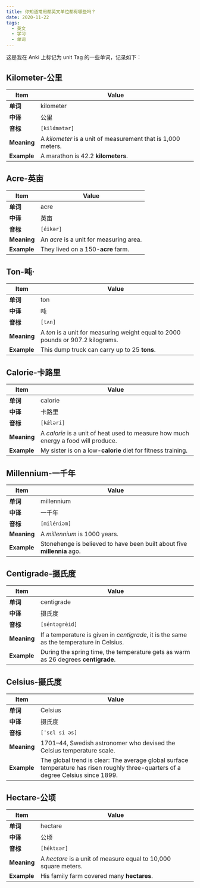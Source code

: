 ```yaml
---
title: 你知道常用都英文单位都有哪些吗？
date: 2020-11-22
tags:
  - 英文
  - 学习
  - 单词
---
```


这是我在 Anki 上标记为 unit Tag 的一些单词，记录如下：

## Kilometer-公里

| Item        | Value                                                             |
| ----------- | ----------------------------------------------------------------- |
| **单词**    | kilometer                                                         |
| **中译**    | 公里                                                              |
| **音标**    | `[kilάmətər]`                                                     |
| **Meaning** | A <i>kilometer</i> is a unit of measurement that is 1,000 meters. |
| **Example** | A marathon is 42.2 <b>kilometers</b>.                             |

## Acre-英亩

| Item        | Value                                        |
| ----------- | -------------------------------------------- |
| **单词**    | acre                                         |
| **中译**    | 英亩                                         |
| **音标**    | `[éikər]`                                    |
| **Meaning** | An <i>acre</i> is a unit for measuring area. |
| **Example** | They lived on a 150-<b>acre</b> farm.        |

## Ton-吨·

| Item        | Value                                                                                |
| ----------- | ------------------------------------------------------------------------------------ |
| **单词**    | ton                                                                                  |
| **中译**    | 吨                                                                                   |
| **音标**    | `[tʌn]`                                                                              |
| **Meaning** | A <i>ton</i> is a unit for measuring weight equal to 2000 pounds or 907.2 kilograms. |
| **Example** | This dump truck can carry up to 25 <b>tons</b>.                                      |

## Calorie-卡路里

| Item        | Value                                                                                   |
| ----------- | --------------------------------------------------------------------------------------- |
| **单词**    | calorie                                                                                 |
| **中译**    | 卡路里                                                                                  |
| **音标**    | `[kǽləri]`                                                                              |
| **Meaning** | A <i>calorie</i> is a unit of heat used to measure how much energy a food will produce. |
| **Example** | My sister is on a low-<b>calorie</b> diet for fitness training.                         |

## Millennium-一千年

| Item        | Value                                                                      |
| ----------- | -------------------------------------------------------------------------- |
| **单词**    | millennium                                                                 |
| **中译**    | 一千年                                                                     |
| **音标**    | `[miléniəm]`                                                               |
| **Meaning** | A <i>millennium</i> is 1000 years.                                         |
| **Example** | Stonehenge is believed to have been built about five <b>millennia</b> ago. |

## Centigrade-摄氏度

| Item        | Value                                                                                         |
| ----------- | --------------------------------------------------------------------------------------------- |
| **单词**    | centigrade                                                                                    |
| **中译**    | 摄氏度                                                                                        |
| **音标**    | `[séntəgrèid]`                                                                                |
| **Meaning** | If a temperature is given in <i>centigrade</i>, it is the same as the temperature in Celsius. |
| **Example** | During the spring time, the temperature gets as warm as 26 degrees <b>centigrade</b>.         |

## Celsius-摄氏度

| Item        | Value                                                                                                                              |
| ----------- | ---------------------------------------------------------------------------------------------------------------------------------- |
| **单词**    | Celsius                                                                                                                            |
| **中译**    | 摄氏度                                                                                                                             |
| **音标**    | `[ˈsɛl si əs]`                                                                                                                     |
| **Meaning** | 1701–44, Swedish astronomer who devised the Celsius temperature scale.                                                             |
| **Example** | The global trend is clear: The average global surface temperature has risen roughly three-quarters of a degree Celsius since 1899. |

## Hectare-公顷

| Item        | Value                                                                |
| ----------- | -------------------------------------------------------------------- |
| **单词**    | hectare                                                              |
| **中译**    | 公顷                                                                 |
| **音标**    | `[héktɛər]`                                                          |
| **Meaning** | A <i>hectare</i> is a unit of measure equal to 10,000 square meters. |
| **Example** | His family farm covered many <b>hectares</b>.                        |
